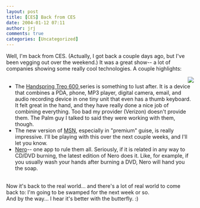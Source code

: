 ```yaml
---
layout: post
title: [CES] Back from CES
date: 2004-01-12 07:11
author: jrj
comments: true
categories: [Uncategorized]
---
```

Well, I'm back from CES. (Actually, I got back a couple days ago, but I've been vegging out over the weekend.) It was a great show-- a lot of companies showing some really cool technologies. A couple highlights:
<br /><ul><img src="http://www.jrj.org/butterfly.jpg" align="right" />
<br /><li>The <a href="http://www.handspring.com/products/communicators/treo600_overview.jhtml;jsessionid=ODLEH3A1F131HQFIAE0SFFGAVAAUIIV0" target="_blank">Handspring Treo 600 </a>series is something to lust after. It is a device that combines a PDA, phone, MP3 player, digital camera, email, and audio recording device in one tiny unit that even has a thumb keyboard. It felt great in the hand, and they have really done a nice job of combining everything. Too bad my provider (Verizon) doesn't provide them. The Palm guy I talked to said they were working with them, though.
<br /></li><li>The new version of <a href="http://www.msn.com" target="_blank">MSN</a>, especially in "premium" guise, is really impressive. I'll be playing with this over the next couple weeks, and I'll let you know.
<br /></li><li><a href="http://www.nero.com">Nero</a>-- one app to rule them all. Seriously, if it is related in any way to CD/DVD burning, the latest edition of Nero does it. Like, for example, if you usually wash your hands after burning a DVD, Nero will hand you the soap.
<br /></li></ul>
<br />Now it's back to the real world... and there's a lot of real world to come back to: I'm going to be swamped for the next week or so.
<br />And by the way... I hear it's better with the butterfly.  :)
